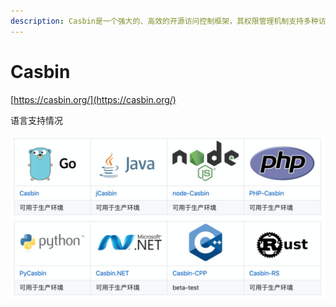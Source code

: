 ```yaml
---
description: Casbin是一个强大的、高效的开源访问控制框架，其权限管理机制支持多种访问控制模型。
---
```


# Casbin

[https://casbin.org/](https://casbin.org/)

语言支持情况

![](../../.gitbook/assets/image%20%2815%29.png)



